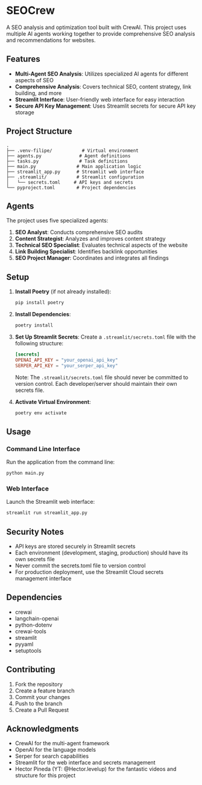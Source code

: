 # SEOCrew
A SEO analysis and optimization tool built with CrewAI. This project uses multiple AI agents working together to provide comprehensive SEO analysis and recommendations for websites.


## Features

- **Multi-Agent SEO Analysis**: Utilizes specialized AI agents for different aspects of SEO
- **Comprehensive Analysis**: Covers technical SEO, content strategy, link building, and more
- **Streamlit Interface**: User-friendly web interface for easy interaction
- **Secure API Key Management**: Uses Streamlit secrets for secure API key storage

## Project Structure

```
.
├── .venv-filipe/           # Virtual environment
├── agents.py              # Agent definitions
├── tasks.py               # Task definitions
├── main.py               # Main application logic
├── streamlit_app.py      # Streamlit web interface
├── .streamlit/           # Streamlit configuration
│   └── secrets.toml     # API keys and secrets
└── pyproject.toml        # Project dependencies
```

## Agents

The project uses five specialized agents:

1. **SEO Analyst**: Conducts comprehensive SEO audits
2. **Content Strategist**: Analyzes and improves content strategy
3. **Technical SEO Specialist**: Evaluates technical aspects of the website
4. **Link Building Specialist**: Identifies backlink opportunities
5. **SEO Project Manager**: Coordinates and integrates all findings

## Setup

1. **Install Poetry** (if not already installed):
   ```bash
   pip install poetry
   ```

2. **Install Dependencies**:
   ```bash
   poetry install
   ```

3. **Set Up Streamlit Secrets**:
   Create a `.streamlit/secrets.toml` file with the following structure:
   ```toml
   [secrets]
   OPENAI_API_KEY = "your_openai_api_key"
   SERPER_API_KEY = "your_serper_api_key"
   ```

   Note: The `.streamlit/secrets.toml` file should never be committed to version control. Each developer/server should maintain their own secrets file.

4. **Activate Virtual Environment**:
   ```bash
   poetry env activate
   ```

## Usage

### Command Line Interface

Run the application from the command line:
```bash
python main.py
```

### Web Interface

Launch the Streamlit web interface:
```bash
streamlit run streamlit_app.py
```

## Security Notes

- API keys are stored securely in Streamlit secrets
- Each environment (development, staging, production) should have its own secrets file
- Never commit the secrets.toml file to version control
- For production deployment, use the Streamlit Cloud secrets management interface

## Dependencies

- crewai
- langchain-openai
- python-dotenv
- crewai-tools
- streamlit
- pyyaml
- setuptools

## Contributing

1. Fork the repository
2. Create a feature branch
3. Commit your changes
4. Push to the branch
5. Create a Pull Request


## Acknowledgments

- CrewAI for the multi-agent framework
- OpenAI for the language models
- Serper for search capabilities
- Streamlit for the web interface and secrets management
- Hector Pineda (YT: @Hector.levelup) for the fantastic videos and structure for this project
